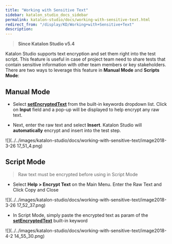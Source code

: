 ```yaml
---
title: "Working with Sensitive Text" 
sidebar: katalon_studio_docs_sidebar
permalink: katalon-studio/docs/working-with-sensitive-text.html 
redirect_from: "/display/KD/Working+with+Sensitive+Text" 
description: 
---
```

> **Since Katalon Studio v5.4**

Katalon Studio supports text encryption and set them right into the test script. This feature is useful in case of project team need to share tests that contain sensitive information with other team members or key stakeholders. There are two ways to leverage this feature in **Manual Mode** and **Scripts Mode**:

Manual Mode
-----------

*   Select [**setEncryptedText**](https://docs.katalon.com/display/KD/%5BWebUI%5D+Set+Encrypted+Text) from the built-in keywords dropdown list. Click on **Input** field and a pop-up will be displayed to help encrypt any raw text.  
      
    
*   Next, enter the raw text and select **Insert**. Katalon Studio will **automatically** encrypt and insert into the test step. 

![](../../images/katalon-studio/docs/working-with-sensitive-text/image2018-3-26 17_51_4.png)

Script Mode
-----------

> Raw text must be encrypted before using in Script Mode

*   Select **Help > Encrypt Text** on the Main Menu. Enter the Raw Text and Click Copy and Close

![](../../images/katalon-studio/docs/working-with-sensitive-text/image2018-3-26 17_52_37.png)

*   In Script Mode, simply paste the encrypted text as param of the **[setEncryptedText](https://docs.katalon.com/display/KD/%5BWebUI%5D+Set+Encrypted+Text)** built-in keyword

![](../../images/katalon-studio/docs/working-with-sensitive-text/image2018-4-2 14_55_30.png)